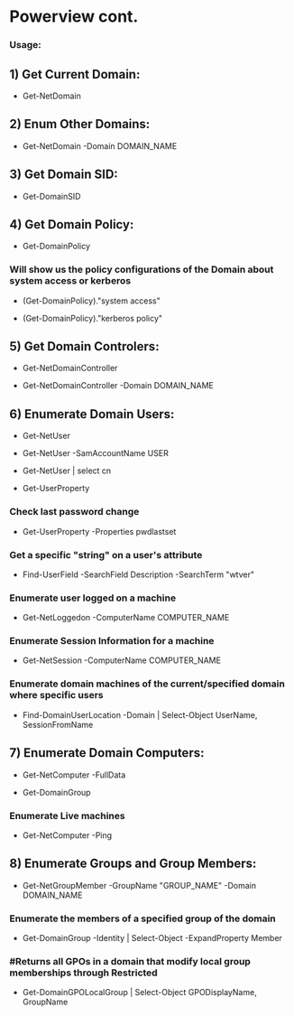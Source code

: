 # Powerview cont.

### Usage:

## 1) Get Current Domain: 

 - Get-NetDomain

## 2) Enum Other Domains: 

 - Get-NetDomain -Domain DOMAIN_NAME

## 3) Get Domain SID: 

 - Get-DomainSID

## 4) Get Domain Policy: 

 - Get-DomainPolicy

###  Will show us the policy configurations of the Domain about system access or kerberos

 - (Get-DomainPolicy)."system access"

 - (Get-DomainPolicy)."kerberos policy"

## 5) Get Domain Controlers:

 - Get-NetDomainController

 - Get-NetDomainController -Domain DOMAIN_NAME

## 6) Enumerate Domain Users:

 - Get-NetUser

 - Get-NetUser -SamAccountName USER

 - Get-NetUser | select cn

 - Get-UserProperty

### Check last password change

 - Get-UserProperty -Properties pwdlastset

### Get a specific "string" on a user's attribute

 - Find-UserField -SearchField Description -SearchTerm "wtver"

### Enumerate user logged on a machine

 - Get-NetLoggedon -ComputerName COMPUTER_NAME
   
### Enumerate Session Information for a machine

 - Get-NetSession -ComputerName COMPUTER_NAME
### Enumerate domain machines of the current/specified domain where specific users

 - Find-DomainUserLocation -Domain <DomainName> | Select-Object UserName, SessionFromName

## 7) Enumerate Domain Computers:

 - Get-NetComputer -FullData

 - Get-DomainGroup

### Enumerate Live machines

 - Get-NetComputer -Ping

## 8) Enumerate Groups and Group Members:

 - Get-NetGroupMember -GroupName "GROUP_NAME" -Domain DOMAIN_NAME

### Enumerate the members of a specified group of the domain

 - Get-DomainGroup -Identity <GroupName> | Select-Object -ExpandProperty Member

### #Returns all GPOs in a domain that modify local group memberships through Restricted 

 - Get-DomainGPOLocalGroup | Select-Object GPODisplayName, GroupName
